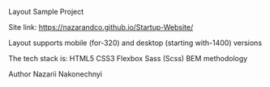 Layout Sample Project

Site link: https://nazarandco.github.io/Startup-Website/

Layout supports mobile (for-320) and desktop (starting with-1400) versions

The tech stack is:
HTML5
CSS3
Flexbox
Sass (Scss)
BEM methodology

Author
Nazarii Nakonechnyi
